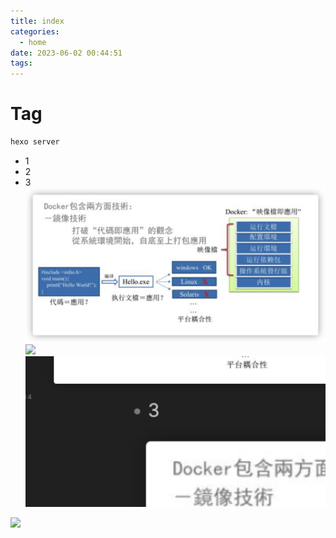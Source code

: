 ```yaml
---
title: index
categories:
  - home
date: 2023-06-02 00:44:51
tags:
---
```

# Tag
```bash
hexo server
```
- 1
- 2
- 3
![](index/1.png)
![](image-20230602-010625158.png)
![](index/image-20230602-010652678.png)

![](image-20230602-010903348.png)